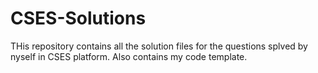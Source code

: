# CSES-Solutions
THis repository contains all the solution files for the questions splved by nyself in CSES platform. Also contains my code template.
